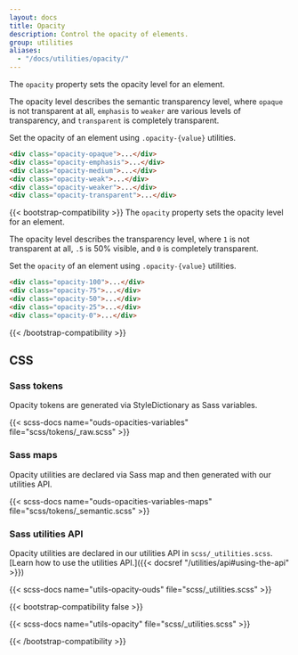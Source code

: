 ```yaml
---
layout: docs
title: Opacity
description: Control the opacity of elements.
group: utilities
aliases:
  - "/docs/utilities/opacity/"
---
```


The `opacity` property sets the opacity level for an element.

The opacity level describes the semantic transparency level, where `opaque` is not transparent at all, `emphasis` to `weaker` are various levels of transparency, and `transparent` is completely transparent.

Set the opacity of an element using `.opacity-{value}` utilities.

<div class="bd-example d-sm-flex">
  <div class="opacity-opaque p-3 m-2 bg-primary fw-bold"></div>
  <div class="opacity-emphasis p-3 m-2 bg-primary fw-bold"></div>
  <div class="opacity-medium p-3 m-2 bg-primary fw-bold"></div>
  <div class="opacity-weak p-3 m-2 bg-primary fw-bold"></div>
  <div class="opacity-weaker p-3 m-2 bg-primary fw-bold"></div>
  <div class="opacity-transparent p-3 m-2 bg-primary fw-bold"></div>
</div>

```html
<div class="opacity-opaque">...</div>
<div class="opacity-emphasis">...</div>
<div class="opacity-medium">...</div>
<div class="opacity-weak">...</div>
<div class="opacity-weaker">...</div>
<div class="opacity-transparent">...</div>
```

{{< bootstrap-compatibility >}}
The `opacity` property sets the opacity level for an element.

The opacity level describes the transparency level, where `1` is not transparent at all, `.5` is 50% visible, and `0` is completely transparent.

Set the `opacity` of an element using `.opacity-{value}` utilities.

<!--
  OUDS mod:
  - Removed .text-light and .rounded classes
  - Removed div text content to avoid a11y issue with semi-transparent text
-->
<div class="bd-example d-sm-flex">
  <div class="opacity-100 p-3 m-2 bg-primary fw-bold"></div>
  <div class="opacity-75 p-3 m-2 bg-primary fw-bold"></div>
  <div class="opacity-50 p-3 m-2 bg-primary fw-bold"></div>
  <div class="opacity-25 p-3 m-2 bg-primary fw-bold"></div>
  <div class="opacity-0 p-3 m-2 bg-primary fw-bold"></div>
</div>

```html
<div class="opacity-100">...</div>
<div class="opacity-75">...</div>
<div class="opacity-50">...</div>
<div class="opacity-25">...</div>
<div class="opacity-0">...</div>
```
{{< /bootstrap-compatibility >}}

## CSS

### Sass tokens

Opacity tokens are generated via StyleDictionary as Sass variables.

{{< scss-docs name="ouds-opacities-variables" file="scss/tokens/_raw.scss" >}}

### Sass maps

Opacity utilities are declared via Sass map and then generated with our utilities API.

{{< scss-docs name="ouds-opacities-variables-maps" file="scss/tokens/_semantic.scss" >}}

### Sass utilities API

Opacity utilities are declared in our utilities API in `scss/_utilities.scss`. [Learn how to use the utilities API.]({{< docsref "/utilities/api#using-the-api" >}})

{{< scss-docs name="utils-opacity-ouds" file="scss/_utilities.scss" >}}

{{< bootstrap-compatibility false >}}

{{< scss-docs name="utils-opacity" file="scss/_utilities.scss" >}}

{{< /bootstrap-compatibility >}}
